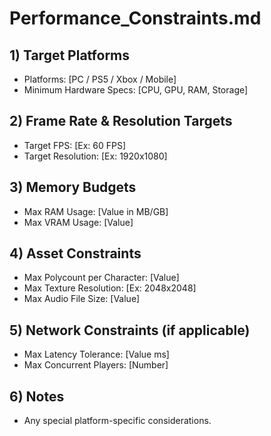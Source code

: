 # Performance_Constraints.md

## 1) Target Platforms
- Platforms: [PC / PS5 / Xbox / Mobile]
- Minimum Hardware Specs: [CPU, GPU, RAM, Storage]

## 2) Frame Rate & Resolution Targets
- Target FPS: [Ex: 60 FPS]
- Target Resolution: [Ex: 1920x1080]

## 3) Memory Budgets
- Max RAM Usage: [Value in MB/GB]
- Max VRAM Usage: [Value]

## 4) Asset Constraints
- Max Polycount per Character: [Value]
- Max Texture Resolution: [Ex: 2048x2048]
- Max Audio File Size: [Value]

## 5) Network Constraints (if applicable)
- Max Latency Tolerance: [Value ms]
- Max Concurrent Players: [Number]

## 6) Notes
- Any special platform-specific considerations.
